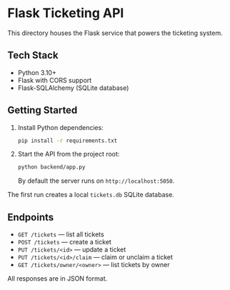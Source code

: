 # Flask Ticketing API

This directory houses the Flask service that powers the ticketing system.

## Tech Stack

- Python 3.10+
- Flask with CORS support
- Flask-SQLAlchemy (SQLite database)

## Getting Started

1. Install Python dependencies:
   ```bash
   pip install -r requirements.txt
   ```
2. Start the API from the project root:
   ```bash
   python backend/app.py
   ```
   By default the server runs on `http://localhost:5050`.

The first run creates a local `tickets.db` SQLite database.

## Endpoints

- `GET /tickets` — list all tickets
- `POST /tickets` — create a ticket
- `PUT /tickets/<id>` — update a ticket
- `PUT /tickets/<id>/claim` — claim or unclaim a ticket
- `GET /tickets/owner/<owner>` — list tickets by owner

All responses are in JSON format.
